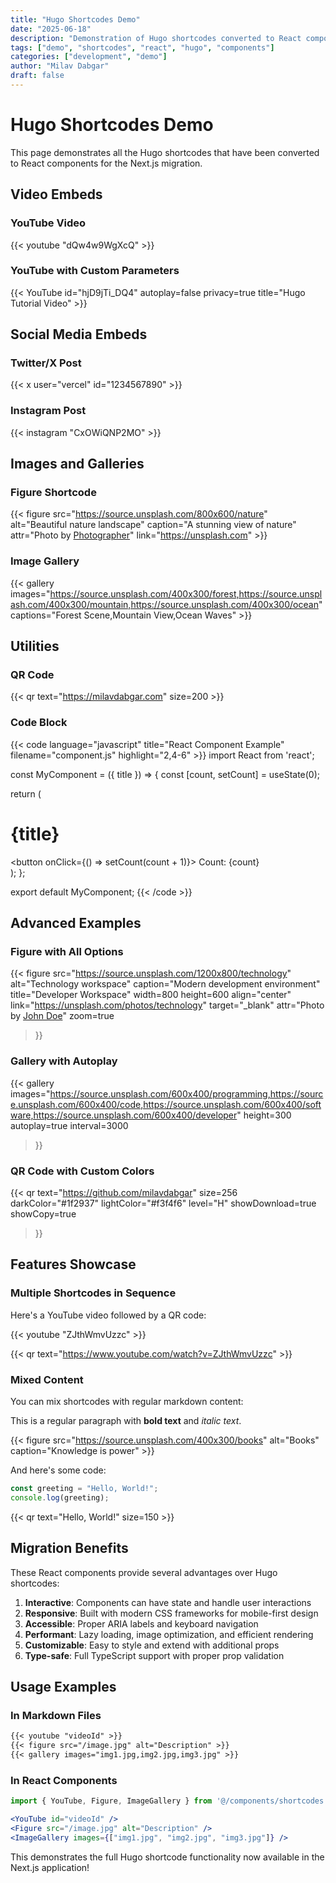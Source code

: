 ```yaml
---
title: "Hugo Shortcodes Demo"
date: "2025-06-18"
description: "Demonstration of Hugo shortcodes converted to React components"
tags: ["demo", "shortcodes", "react", "hugo", "components"]
categories: ["development", "demo"]
author: "Milav Dabgar"
draft: false
---
```


# Hugo Shortcodes Demo

This page demonstrates all the Hugo shortcodes that have been converted to React components for the Next.js migration.

## Video Embeds

### YouTube Video
{{< youtube "dQw4w9WgXcQ" >}}

### YouTube with Custom Parameters
{{< YouTube id="hjD9jTi_DQ4" autoplay=false privacy=true title="Hugo Tutorial Video" >}}

## Social Media Embeds

### Twitter/X Post
{{< x user="vercel" id="1234567890" >}}

### Instagram Post
{{< instagram "CxOWiQNP2MO" >}}

## Images and Galleries

### Figure Shortcode
{{< figure src="https://source.unsplash.com/800x600/nature" alt="Beautiful nature landscape" caption="A stunning view of nature" attr="Photo by [Photographer](https://unsplash.com)" link="https://unsplash.com" >}}

### Image Gallery
{{< gallery images="https://source.unsplash.com/400x300/forest,https://source.unsplash.com/400x300/mountain,https://source.unsplash.com/400x300/ocean" captions="Forest Scene,Mountain View,Ocean Waves" >}}

## Utilities

### QR Code
{{< qr text="https://milavdabgar.com" size=200 >}}

### Code Block
{{< code language="javascript" title="React Component Example" filename="component.js" highlight="2,4-6" >}}
import React from 'react';

const MyComponent = ({ title }) => {
  const [count, setCount] = useState(0);
  
  return (
    <div>
      <h1>{title}</h1>
      <button onClick={() => setCount(count + 1)}>
        Count: {count}
      </button>
    </div>
  );
};

export default MyComponent;
{{< /code >}}

## Advanced Examples

### Figure with All Options
{{< figure 
  src="https://source.unsplash.com/1200x800/technology" 
  alt="Technology workspace" 
  caption="Modern development environment" 
  title="Developer Workspace"
  width=800 
  height=600 
  align="center"
  link="https://unsplash.com/photos/technology"
  target="_blank"
  attr="Photo by [John Doe](https://example.com)"
  zoom=true
>}}

### Gallery with Autoplay
{{< gallery 
  images="https://source.unsplash.com/600x400/programming,https://source.unsplash.com/600x400/code,https://source.unsplash.com/600x400/software,https://source.unsplash.com/600x400/developer"
  height=300
  autoplay=true
  interval=3000
>}}

### QR Code with Custom Colors
{{< qr 
  text="https://github.com/milavdabgar" 
  size=256 
  darkColor="#1f2937" 
  lightColor="#f3f4f6"
  level="H"
  showDownload=true
  showCopy=true
>}}

## Features Showcase

### Multiple Shortcodes in Sequence

Here's a YouTube video followed by a QR code:

{{< youtube "ZJthWmvUzzc" >}}

{{< qr text="https://www.youtube.com/watch?v=ZJthWmvUzzc" >}}

### Mixed Content

You can mix shortcodes with regular markdown content:

This is a regular paragraph with **bold text** and *italic text*.

{{< figure src="https://source.unsplash.com/400x300/books" alt="Books" caption="Knowledge is power" >}}

And here's some code:

```javascript
const greeting = "Hello, World!";
console.log(greeting);
```

{{< qr text="Hello, World!" size=150 >}}

## Migration Benefits

These React components provide several advantages over Hugo shortcodes:

1. **Interactive**: Components can have state and handle user interactions
2. **Responsive**: Built with modern CSS frameworks for mobile-first design  
3. **Accessible**: Proper ARIA labels and keyboard navigation
4. **Performant**: Lazy loading, image optimization, and efficient rendering
5. **Customizable**: Easy to style and extend with additional props
6. **Type-safe**: Full TypeScript support with proper prop validation

## Usage Examples

### In Markdown Files
```markdown
{{< youtube "videoId" >}}
{{< figure src="/image.jpg" alt="Description" >}}
{{< gallery images="img1.jpg,img2.jpg,img3.jpg" >}}
```

### In React Components
```jsx
import { YouTube, Figure, ImageGallery } from '@/components/shortcodes';

<YouTube id="videoId" />
<Figure src="/image.jpg" alt="Description" />
<ImageGallery images={["img1.jpg", "img2.jpg", "img3.jpg"]} />
```

This demonstrates the full Hugo shortcode functionality now available in the Next.js application!
